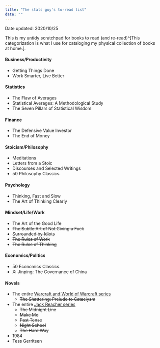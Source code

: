 ```yaml
---
title: "The stats guy's to-read list"
date: ""
---
```


Date updated: 2020/10/25

This is my untidy scratchpad for books to read (and re-read)^[This categorization is what I use for cataloging my physical collection of books at home.].

#### Business/Productivity
- Getting Things Done
- Work Smarter, Live Better

#### Statistics
- The Flaw of Averages
- Statistical Averages: A Methodological Study
- The Seven Pillars of Statistical Wisdom

#### Finance
- The Defensive Value Investor
- The End of Money

#### Stoicism/Philosophy
- Meditations
- Letters from a Stoic
- Discourses and Selected Writings
- 50 Philosophy Classics

#### Psychology
- Thinking, Fast and Slow
- The Art of Thinking Clearly

#### Mindset/Life/Work
- The Art of the Good Life
- ~~The Subtle Art of Not Giving a Fuck~~
- ~~Surrounded by Idiots~~
- ~~The Rules of Work~~
- ~~The Rules of Thinking~~

#### Economics/Politics
- 50 Economics Classics
- Xi Jinping: The Governance of China

#### Novels
- The entire [Warcraft and World of Warcraft series](https://wow.gamepedia.com/Novels)
  - ~~The Shattering: Prelude to Cataclysm~~
- The entire [Jack Reacher series](https://en.wikipedia.org/wiki/Jack_Reacher_(book_series))
  - ~~The Midnight Line~~
  - ~~Make Me~~
  - ~~Past Tense~~
  - ~~Night School~~
  - ~~The Hard Way~~
- 1984
- Tess Gerritsen